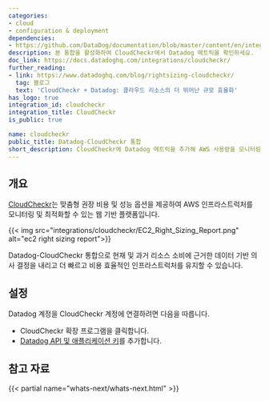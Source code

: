 ```yaml
---
categories:
- cloud
- configuration & deployment
dependencies:
- https://github.com/DataDog/documentation/blob/master/content/en/integrations/cloudcheckr.md
description: 본 통합을 활성화하여 CloudCheckr에서 Datadog 메트릭을 확인하세요.
doc_link: https://docs.datadoghq.com/integrations/cloudcheckr/
further_reading:
- link: https://www.datadoghq.com/blog/rightsizing-cloudcheckr/
  tag: 블로그
  text: 'CloudCheckr + Datadog: 클라우드 리소스의 더 뛰어난 규모 효율화'
has_logo: true
integration_id: cloudcheckr
integration_title: CloudCheckr
is_public: true

name: cloudcheckr
public_title: Datadog-CloudCheckr 통합
short_description: CloudCheckr에 Datadog 메트릭을 추가해 AWS 사용량을 모니터링 및 최적화하세요.
---
```


## 개요

[CloudCheckr][1]는 맞춤형 권장 비용 및 성능 옵션을 제공하여 AWS 인프라스트럭처를 모니터링 및 최적화할 수 있는 웹 기반 플랫폼입니다.

{{< img src="integrations/cloudcheckr/EC2_Right_Sizing_Report.png" alt="ec2 right sizing report">}}

Datadog-CloudCheckr 통합으로 현재 및 과거 리소스 소비에 근거한 데이터 기반 의사 결정을 내리고 더 빠르고 비용 효율적인 인프라스트럭처를 유지할 수 있습니다.

## 설정

Datadog 계정을 CloudCheckr 계정에 연결하려면 다음을 따릅니다.

- CloudCheckr 확장 프로그램을 클릭합니다.
- [Datadog API 및 애플리케이션 키][2]를 추가합니다.

## 참고 자료

{{< partial name="whats-next/whats-next.html" >}}

[1]: https://spot.io/product/cloudcheckr/
[2]: https://app.datadoghq.com/organization-settings/api-keys
